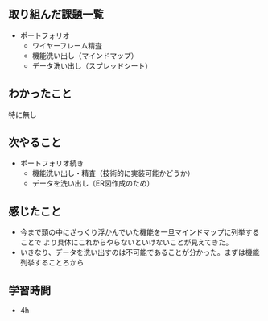 ## 取り組んだ課題一覧

- ポートフォリオ
    - ワイヤーフレーム精査
    - 機能洗い出し（マインドマップ）
    - データ洗い出し（スプレッドシート）

## わかったこと

特に無し

## 次やること

- ポートフォリオ続き
    - 機能洗い出し・精査（技術的に実装可能かどうか）
    - データを洗い出し（ER図作成のため）

## 感じたこと

- 今まで頭の中にざっくり浮かんでいた機能を一旦マインドマップに列挙することで
より具体にこれからやらないといけないことが見えてきた。
- いきなり、データを洗い出すのは不可能であることが分かった。まずは機能列挙することろから

## 学習時間

- 4h